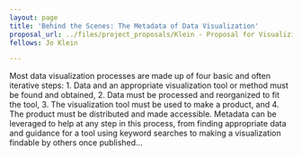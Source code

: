 ```yaml
---
layout: page
title: 'Behind the Scenes: The Metadata of Data Visualization'
proposal_url: ../files/project_proposals/Klein - Proposal for Visualizing Future Grant.pdf
fellows: Jo Klein

---
```


Most data visualization processes are made up of four basic and often iterative steps: 1. Data and an appropriate visualization tool or method must be found and obtained, 2. Data must be processed and reorganized to fit the tool, 3. The visualization tool must be used to make a product, and 4. The product must be distributed and made accessible. Metadata can be leveraged to help at any step in this process, from finding appropriate data and guidance for a tool using keyword searches to making a visualization findable by others once published...
